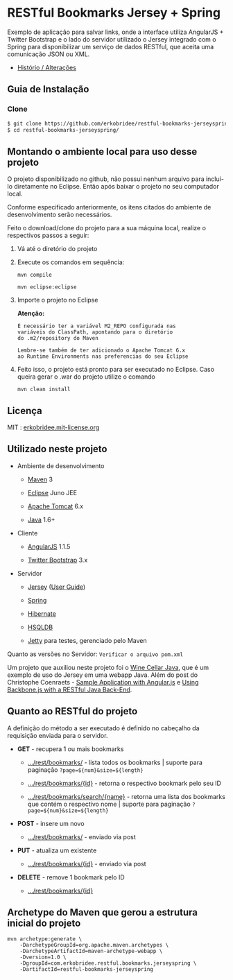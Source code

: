 # RESTful Bookmarks Jersey + Spring

Exemplo de aplicação para salvar links, onde a interface utiliza AngularJS + Twitter Bootstrap e o lado do servidor utilizado o Jersey integrado com o Spring para disponibilizar um serviço de dados RESTful, que aceita uma comunicação JSON ou XML.

* [Histório / Alterações](https://github.com/erkobridee/restful-bookmarks-jerseyspring/releases)


## Guia de Instalação

### Clone

```bash
$ git clone https://github.com/erkobridee/restful-bookmarks-jerseyspring.git
$ cd restful-bookmarks-jerseyspring/
```

## Montando o ambiente local para uso desse projeto

O projeto disponibilizado no github, não possui nenhum arquivo para incluí-lo diretamente no Eclipse. Então após baixar o projeto no seu computador local.

Conforme especificado anteriormente, os itens citados do ambiente de desenvolvimento serão necessários.

Feito o download/clone do projeto para a sua máquina local, realize o respectivos passos a seguir:

1. Vá até o diretório do projeto
2. Execute os comandos em sequência:
	
	`mvn compile` 
	
	`mvn eclipse:eclipse`
	
3. Importe o projeto no Eclipse

	**Atenção:**

	```
	É necessário ter a variável M2_REPO configurada nas 
	variáveis do ClassPath, apontando para o diretório 
	do .m2/repository do Maven
	
	Lembre-se também de ter adicionado o Apache Tomcat 6.x
	ao Runtime Environments nas preferencias do seu Eclipse
	```

4. Feito isso, o projeto está pronto para ser executado no Eclipse. Caso queira gerar o .war do projeto utilize o comando

	`mvn clean install`


## Licença

MIT : [erkobridee.mit-license.org](http://erkobridee.mit-license.org)


## Utilizado neste projeto

* Ambiente de desenvolvimento

	* [Maven](http://maven.apache.org/) 3

	* [Eclipse](http://eclipse.org/) Juno JEE

	* [Apache Tomcat](http://tomcat.apache.org/) 6.x

	* [Java](http://www.java.com/) 1.6+

* Cliente

	* [AngularJS](http://angularjs.org/) 1.1.5

	* [Twitter Bootstrap](http://getbootstrap.com/) 3.x

* Servidor

	* [Jersey](http://jersey.java.net/) ([User Guide](http://jersey.java.net/nonav/documentation/latest/user-guide.html))

	* [Spring](http://spring.io/)

	* [Hibernate](http://www.hibernate.org/)

	* [HSQLDB](http://hsqldb.org/)

	* [Jetty](http://jetty.codehaus.org/jetty/) para testes, gerenciado pelo Maven

Quanto as versões no Servidor: `Verificar o arquivo pom.xml`
	
Um projeto que auxiliou neste projeto foi o [Wine Cellar Java](https://github.com/ccoenraets/wine-cellar-java), que é um exemplo de uso do Jersey em uma webapp Java. Além do post do Christophe Coenraets - [Sample Application with Angular.js](http://coenraets.org/blog/2012/02/sample-application-with-angular-js/) e [Using Backbone.js with a RESTful Java Back-End](http://coenraets.org/blog/2012/01/using-backbone-js-with-a-restful-java-back-end/).


## Quanto ao RESTful do projeto

A definição do método a ser executado é definido no cabeçalho da requisição enviada para o servidor.

* **GET** - recupera 1 ou mais bookmarks
	
	* [.../rest/bookmarks/]() - lista todos os bookmarks | suporte para paginação `?page=${num}&size=${length}`

	* [.../rest/bookmarks/{id}]() - retorna o respectivo bookmark pelo seu ID
	
	* [.../rest/bookmarks/search/{name}]() - retorna uma lista dos bookmarks que contém o respectivo nome | suporte para paginação `?page=${num}&size=${length}`

* **POST** - insere um novo
	
	* [.../rest/bookmarks/]() - enviado via post

* **PUT** - atualiza um existente
	
	* [.../rest/bookmarks/{id}]() - enviado via post 

* **DELETE** - remove 1 bookmark pelo ID
	
	* [.../rest/bookmarks/{id}]() 


## Archetype do Maven que gerou a estrutura inicial do projeto

```
mvn archetype:generate \
    -DarchetypeGroupId=org.apache.maven.archetypes \
    -DarchetypeArtifactId=maven-archetype-webapp \
    -Dversion=1.0 \
    -DgroupId=com.erkobridee.restful.bookmarks.jerseyspring \
    -DartifactId=restful-bookmarks-jerseyspring
```
